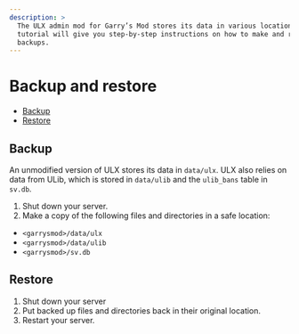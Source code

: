```yaml
---
description: >
  The ULX admin mod for Garry’s Mod stores its data in various locations. This
  tutorial will give you step-by-step instructions on how to make and restore
  backups.
---
```

# Backup and restore

- [Backup](#backup)
- [Restore](#restore)

## Backup

An unmodified version of ULX stores its data in `data/ulx`. ULX also relies on data from ULib, which is stored in `data/ulib` and the `ulib_bans` table in `sv.db`.

1. Shut down your server.
2. Make a copy of the following files and directories in a safe location:
  - `<garrysmod>/data/ulx`
  - `<garrysmod>/data/ulib`
  - `<garrysmod>/sv.db`

## Restore

1. Shut down your server
2. Put backed up files and directories back in their original location.
3. Restart your server.

